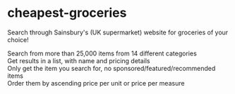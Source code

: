 # cheapest-groceries
Search through Sainsbury's (UK supermarket) website for groceries of your choice!

Search from more than 25,000 items from 14 different categories\
Get results in a list, with name and pricing details\
Only get the item you search for, no sponsored/featured/recommended items\
Order them by ascending price per unit or price per measure
